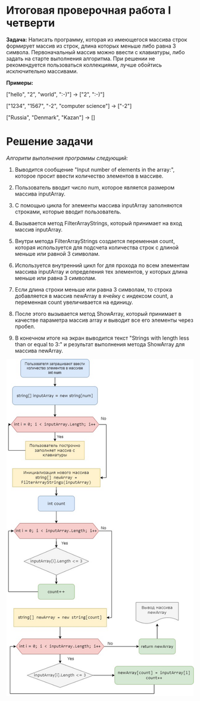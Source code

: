 # Итоговая проверочная работа I четверти

__Задача:__ Написать программу, которая из имеющегося массива строк формирует массив из строк, длина которых меньше либо равна 3 символа. Первоначальный массив можно ввести с клавиатуры, либо задать на старте выполнения алгоритма. При решении не рекомендуется пользоваться коллекциями, лучше обойтись исключительно массивами.

__Примеры:__

["hello", "2", "world", ":-)"] -> ["2", ":-)"]

["1234", "1567", "-2", "computer science"] -> ["-2"]

["Russia", "Denmark", "Kazan"] -> []

# Решение задачи

_Алгоритм выполнения программы следующий:_

1. Выводится сообщение "Input number of elements in the array:", которое просит ввести количество элементов в массиве.

2. Пользователь вводит число num, которое является размером массива inputArray.

3. С помощью цикла for элементы массива inputArray заполняются строками, которые вводит пользователь.

4. Вызывается метод FilterArrayStrings, который принимает на вход массив inputArray.

5. Внутри метода FilterArrayStrings создается переменная count, которая используется для подсчета количества строк с длиной меньше или равной 3 символам.

6. Используется внутренний цикл for для прохода по всем элементам массива inputArray и определения тех элементов, у которых длина меньше или равна 3 символам.

7. Если длина строки меньше или равна 3 символам, то строка добавляется в массив newArray в ячейку с индексом count, а переменная count увеличивается на единицу.

8. После этого вызывается метод ShowArray, который принимает в качестве параметра массив array и выводит все его элементы через пробел.

9.  В конечном итоге на экран выводится текст "Strings with length less than or equal to 3:" и результат выполнения метода ShowArray для массива newArray.

![Алгоритм](img/Drow_io_алгоритм.jpg)